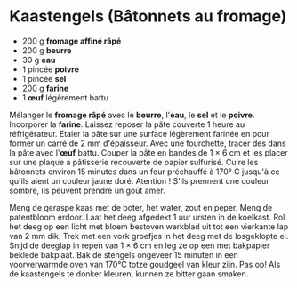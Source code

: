 # Kaastengels (Bâtonnets au fromage)

* 200 g **fromage affiné râpé**
* 200 g **beurre**
* 30 g **eau**
* 1 pincée **poivre**
* 1 pincée **sel**
* 200 g **farine**
* 1 **œuf** légèrement battu

Mélanger le **fromage râpé** avec le **beurre**, l'**eau**, le **sel** et le **poivre**. Incorporer la **farine**. Laissez reposer la pâte couverte 1 heure au réfrigérateur. Etaler la pâte sur une surface légèrement farinée en pour former un carré de 2 mm d'épaisseur. Avec une fourchette, tracer des dans la pâte avec l'**œuf** battu. Couper la pâte en bandes de 1 &times; 6 cm et les placer sur une plaque à pâtisserie recouverte de papier sulfurisé. Cuire les bâtonnets environ 15 minutes dans un four préchauffé à 170° C jusqu'à ce qu'ils aient un couleur jaune doré. Atention ! S'ils prennent une couleur sombre, ils peuvent prendre un goût amer. 

Meng de geraspe kaas met de boter, het water, zout en peper. Meng de patentbloom erdoor. Laat het deeg afgedekt 1 uur ursten in de koelkast. Rol het deeg op een licht met bloem bestoven werkblad uit tot een vierkante lap van 2 mm dik. Trek met een vork groefjes in het deeg met de losgeklopte ei. Snijd de deeglap in repen van 1 &times; 6 cm en leg ze op een met bakpapier beklede bakplaat. Bak de stengels ongeveer 15 minuten in een voorverwarmde oven van 170°C totze goudgeel van kleur zijn. Pas op! Als de kaastengels te donker kleuren, kunnen ze bitter gaan smaken.
